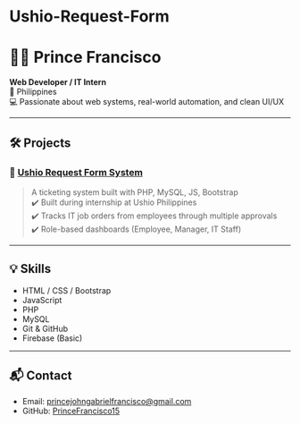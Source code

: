 # Ushio-Request-Form

# 👨‍💻 Prince Francisco

**Web Developer / IT Intern**  
📍 Philippines  
💻 Passionate about web systems, real-world automation, and clean UI/UX

---

## 🛠️ Projects

### 🔹 [Ushio Request Form System](https://github.com/PrinceFrancisco15/ushio-request-system)
> A ticketing system built with PHP, MySQL, JS, Bootstrap  
> ✔️ Built during internship at Ushio Philippines  
> ✔️ Tracks IT job orders from employees through multiple approvals  
> ✔️ Role-based dashboards (Employee, Manager, IT Staff)

---

## 💡 Skills
- HTML / CSS / Bootstrap
- JavaScript
- PHP
- MySQL
- Git & GitHub
- Firebase (Basic)

---

## 📬 Contact

- Email: princejohngabrielfrancisco@gmail.com  
- GitHub: [PrinceFrancisco15](https://github.com/PrinceFrancisco15)
